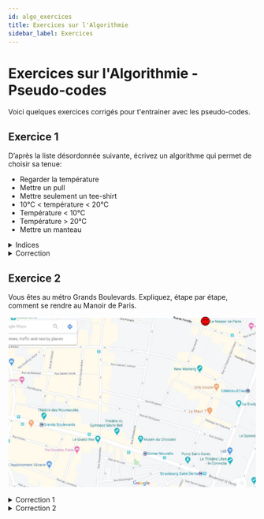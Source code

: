 ```yaml
---
id: algo_exercices
title: Exercices sur l'Algorithmie
sidebar_label: Exercices
---
```


# Exercices sur l'Algorithmie - Pseudo-codes

Voici quelques exercices corrigés pour t'entrainer avec les pseudo-codes.

## Exercice 1

D’après la liste désordonnée suivante, écrivez un algorithme qui permet
de choisir sa tenue:
- Regarder la température
- Mettre un pull
- Mettre seulement un tee-shirt
- 10°C < température < 20°C
- Température < 10°C
- Température > 20°C
- Mettre un manteau

<details>
	<summary>Indices</summary>

	Relie les instructions entre elles en considérant les différents cas de figure.
	Pense à utiliser les conditions (Si... Alors).
</details>

<details>
	<summary>Correction</summary>

	* Regarder la température
	* Si température < 10 C
		* Alors Mettre un manteau
	* Si 10 C < température < 20 C
		* Alors Mettre un pull
	* Si température > 20 C
		* Alors Mettre seulement un tee shirt
</details>


## Exercice 2

Vous êtes au métro Grands Boulevards. Expliquez, étape par étape, comment se rendre au Manoir de
Paris.

![algo-exercice](./assets/algo_exercice_1.png)

<details>
	<summary>Correction 1</summary>

	* Prendre le Boulevard Saint Denis jusqu’au croisement avec la rue
d’Hauteville.
	* Tourner à gauche sur la rue d’Hauteville
	* Tourner à droite sur la rue de l’échiquier au premier croisement	
	* Au bout de la rue, tourner à gauche sur la rue du Faubourg Saint
Denis
	* Tourner à gauche sur la rue du Paradis
	* Au croisement avec la rue Martel, vous êtes arrivé
</details>

<details>
	<summary>Correction 2</summary>

	A faire
</details>